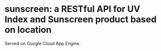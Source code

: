 # sunscreen: a RESTful API for UV Index and Sunscreen product based on location

Served on Google Cloud App Engine.

